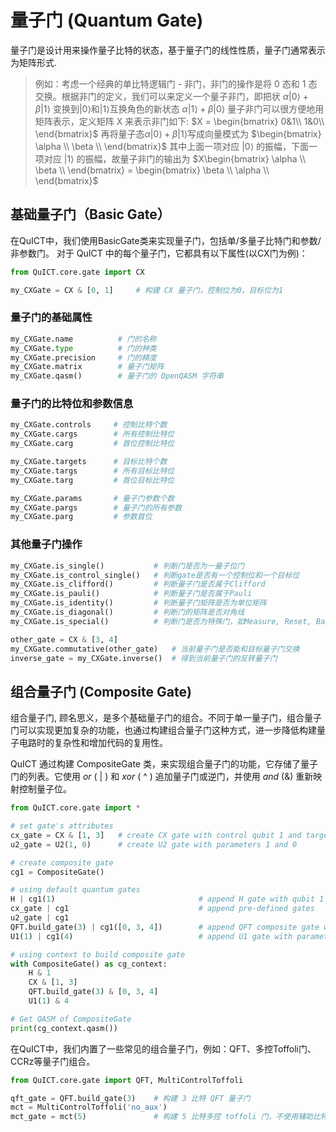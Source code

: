 # 量子门 (Quantum Gate)

量子门是设计用来操作量子比特的状态，基于量子门的线性性质，量子门通常表示为矩阵形式.

> 例如：考虑一个经典的单比特逻辑门 - 非门，非门的操作是将 $0$ 态和 $1$ 态交换。根据非门的定义，我们可以来定义一个量子非门，即把状
> $\alpha |0⟩ + \beta |1⟩$
> 变换到$|0⟩$和$|1⟩$互换角色的新状态
> $\alpha |1⟩ + \beta |0⟩$
> 量子非门可以很方便地用矩阵表示，定义矩阵 X 来表示非门如下:
> $X = \begin{bmatrix}
0&1\\
1&0\\
\end{bmatrix}$
> 再将量子态$\alpha |0⟩ + \beta |1⟩$写成向量模式为
> $\begin{bmatrix}
\alpha \\
\beta \\
\end{bmatrix}$
> 其中上面一项对应 |0⟩ 的振幅，下面一项对应 |1⟩ 的振幅，故量子非门的输出为
> $X\begin{bmatrix}
\alpha \\
\beta \\
\end{bmatrix} = \begin{bmatrix}
\beta \\
\alpha \\
\end{bmatrix}$

## 基础量子门（Basic Gate）

在QuICT中，我们使用BasicGate类来实现量子门，包括单/多量子比特门和参数/非参数门。
对于 QuICT 中的每个量子门，它都具有以下属性(以CX门为例)：

```python
from QuICT.core.gate import CX

my_CXGate = CX & [0, 1]     # 构建 CX 量子门，控制位为0，目标位为1
```

### 量子门的基础属性

```python
my_CXGate.name          # 门的名称
my_CXGate.type          # 门的种类
my_CXGate.precision     # 门的精度
my_CXGate.matrix        # 量子门矩阵
my_CXGate.qasm()        # 量子门的 OpenQASM 字符串
```

### 量子门的比特位和参数信息

```python
my_CXGate.controls     # 控制比特个数
my_CXGate.cargs        # 所有控制比特位
my_CXGate.carg         # 首位控制比特位

my_CXGate.targets      # 目标比特个数
my_CXGate.targs        # 所有目标比特位
my_CXGate.targ         # 首位目标比特位

my_CXGate.params       # 量子门参数个数
my_CXGate.pargs        # 量子门的所有参数
my_CXGate.parg         # 参数首位
```

### 其他量子门操作

```python
my_CXGate.is_single()           # 判断门是否为一量子位门
my_CXGate.is_control_single()   # 判断gate是否有一个控制位和一个目标位
my_CXGate.is_clifford()         # 判断量子门是否属于Clifford
my_CXGate.is_pauli()            # 判断量子门是否属于Pauli
my_CXGate.is_identity()         # 判断量子门矩阵是否为单位矩阵
my_CXGate.is_diagonal()         # 判断门的矩阵是否对角线
my_CXGate.is_special()          # 判断门是否为特殊门，如Measure, Reset, Barrier, Unitary, ...

other_gate = CX & [3, 4]
my_CXGate.commutative(other_gate)   # 当前量子门是否能和目标量子门交换
inverse_gate = my_CXGate.inverse()  # 得到当前量子门的反转量子门
```

## 组合量子门 (Composite Gate)

组合量子门, 顾名思义，是多个基础量子门的组合。不同于单一量子门，组合量子门可以实现更加复杂的功能，也通过构建组合量子门这种方式，进一步降低构建量子电路时的复杂性和增加代码的复用性。

QuICT 通过构建 CompositeGate 类，来实现组合量子门的功能，它存储了量子门的列表。它使用 $or$ ( | ) 和 $xor$ ( ^ ) 追加量子门或逆门，并使用 $and$ (&) 重新映射控制量子位。

```python
from QuICT.core.gate import *

# set gate's attributes
cx_gate = CX & [1, 3]   # create CX gate with control qubit 1 and target qubit 3
u2_gate = U2(1, 0)      # create U2 gate with parameters 1 and 0

# create composite gate
cg1 = CompositeGate()

# using default quantum gates
H | cg1(1)                                # append H gate with qubit 1
cx_gate | cg1                             # append pre-defined gates
u2_gate | cg1
QFT.build_gate(3) | cg1([0, 3, 4])        # append QFT composite gate with qubit [0, 3, 4]
U1(1) | cg1(4)                            # append U1 gate with parameters 1 and qubit 4   

# using context to build composite gate
with CompositeGate() as cg_context:
    H & 1
    CX & [1, 3]
    QFT.build_gate(3) & [0, 3, 4]
    U1(1) & 4

# Get QASM of CompositeGate
print(cg_context.qasm())
```

在QuICT中，我们内置了一些常见的组合量子门，例如：QFT、多控Toffoli门、CCRz等量子门组合。

```python
from QuICT.core.gate import QFT, MultiControlToffoli

qft_gate = QFT.build_gate(3)    # 构建 3 比特 QFT 量子门
mct = MultiControlToffoli('no_aux')
mct_gate = mct(5)               # 构建 5 比特多控 toffoli 门，不使用辅助比特
```